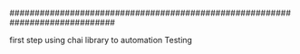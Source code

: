 #############################################################################

first step using chai library to automation Testing

